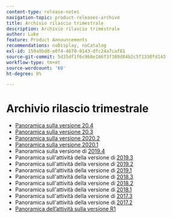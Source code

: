 ```yaml
---
content-type: release-notes
navigation-topic: product-releases-archive
title: Archivio rilascio trimestrale
description: Archivio rilascio trimestrale
author: Luke
feature: Product Announcements
recommendations: noDisplay, noCatalog
exl-id: 159a5bd0-e0f4-4670-8143-dfc24a7caf81
source-git-commit: 5d35df1f6c968e166f3f380d84b2c5f1338fd145
workflow-type: tm+mt
source-wordcount: '60'
ht-degree: 0%

---
```


# Archivio rilascio trimestrale

* [Panoramica sulla versione 20.4](/help/quicksilver/product-announcements/product-releases/20.4-release-activity/20-4-release-overview.md)
* [Panoramica sulla versione 20.3](/help/quicksilver/product-announcements/product-releases/20.3-release-activity/20-3-release-overview.md)
* [Panoramica sulla versione 2020.2](/help/quicksilver/product-announcements/product-releases/2020.2.-release-activity/2020-2-release-overview.md)
* [Panoramica sulla versione 2020.1](../../../product-announcements/product-releases/2020.1-release-activity/2020-1-release-overview.md)
* Panoramica sulla versione di [2019.4](../../../product-announcements/product-releases/quarterly-release-archive/2019.4-release-activity/2019-4-release-activity-overview.md)
* Panoramica sull&#39;attività della versione di [2019.3](../../../product-announcements/product-releases/quarterly-release-archive/2019.3-release-activity/2019-3-release-activity-overview.md)
* Panoramica sull&#39;attività della versione di [2019.2](../../../product-announcements/product-releases/quarterly-release-archive/2019.2-release-activity/2019-2-release-activity-overview.md)
* Panoramica sull&#39;attività della versione di [2019.1](../../../product-announcements/product-releases/quarterly-release-archive/2019.1-release-activity/2019-1-release-activity-overview.md)
* Panoramica sull&#39;attività della versione di [2018.3](../../../product-announcements/product-releases/quarterly-release-archive/2018.3-release-activity/2018-3-release-activity-overview.md)
* Panoramica sull&#39;attività della versione di [2018.2](../../../product-announcements/product-releases/quarterly-release-archive/2018.2-release-activity/2018-2-release-activity-overview.md)
* Panoramica sull&#39;attività della versione di [2018.1](../../../product-announcements/product-releases/quarterly-release-archive/2018.1-release-activity/2018-1-release-activity-overview.md)
* Panoramica sull&#39;attività della versione di [2017.3](../../../product-announcements/product-releases/quarterly-release-archive/2017.3-release-activity/2017-3-release-activity-overview.md)
* Panoramica sull&#39;attività della versione di [2017.2](../../../product-announcements/product-releases/quarterly-release-archive/2017.2-release-activity/2017-2-release-activity-overview.md)
* [Panoramica dell’attività sulla versione R1](../../../product-announcements/product-releases/quarterly-release-archive/r1-release-activity/r1-release-activity-overview.md)
